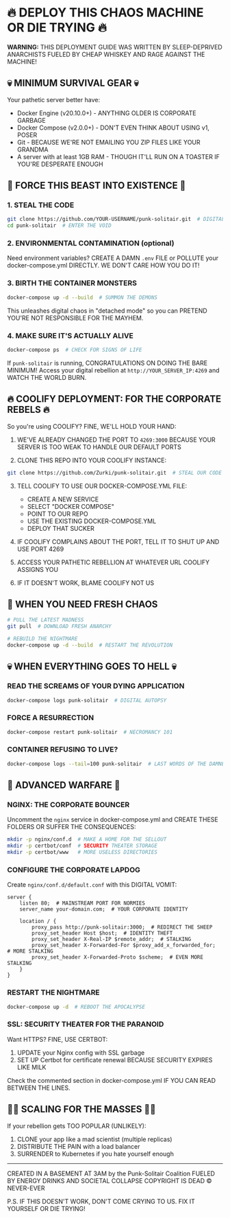 # 🔥 DEPLOY THIS CHAOS MACHINE OR DIE TRYING 🔥

**WARNING:** THIS DEPLOYMENT GUIDE WAS WRITTEN BY SLEEP-DEPRIVED ANARCHISTS FUELED BY CHEAP WHISKEY AND RAGE AGAINST THE MACHINE!

## 💀 MINIMUM SURVIVAL GEAR 💀

Your pathetic server better have:
- Docker Engine (v20.10.0+) - ANYTHING OLDER IS CORPORATE GARBAGE
- Docker Compose (v2.0.0+) - DON'T EVEN THINK ABOUT USING v1, POSER
- Git - BECAUSE WE'RE NOT EMAILING YOU ZIP FILES LIKE YOUR GRANDMA
- A server with at least 1GB RAM - THOUGH IT'LL RUN ON A TOASTER IF YOU'RE DESPERATE ENOUGH

## 🔌 FORCE THIS BEAST INTO EXISTENCE 🔌

### 1. STEAL THE CODE

```bash
git clone https://github.com/YOUR-USERNAME/punk-solitair.git  # DIGITAL THEFT IS STILL THEFT
cd punk-solitair  # ENTER THE VOID
```

### 2. ENVIRONMENTAL CONTAMINATION (optional)

Need environment variables? CREATE A DAMN `.env` FILE or POLLUTE your docker-compose.yml DIRECTLY. WE DON'T CARE HOW YOU DO IT!

### 3. BIRTH THE CONTAINER MONSTERS

```bash
docker-compose up -d --build  # SUMMON THE DEMONS
```

This unleashes digital chaos in "detached mode" so you can PRETEND YOU'RE NOT RESPONSIBLE FOR THE MAYHEM.

### 4. MAKE SURE IT'S ACTUALLY ALIVE

```bash
docker-compose ps  # CHECK FOR SIGNS OF LIFE
```

If `punk-solitair` is running, CONGRATULATIONS ON DOING THE BARE MINIMUM! Access your digital rebellion at `http://YOUR_SERVER_IP:4269` and WATCH THE WORLD BURN.

## 🔥 COOLIFY DEPLOYMENT: FOR THE CORPORATE REBELS 🔥

So you're using COOLIFY? FINE, WE'LL HOLD YOUR HAND:

1. WE'VE ALREADY CHANGED THE PORT TO `4269:3000` BECAUSE YOUR SERVER IS TOO WEAK TO HANDLE OUR DEFAULT PORTS

2. CLONE THIS REPO INTO YOUR COOLIFY INSTANCE:
```bash
git clone https://github.com/Zurki/punk-solitair.git  # STEAL OUR CODE
```

3. TELL COOLIFY TO USE OUR DOCKER-COMPOSE.YML FILE:
   - CREATE A NEW SERVICE
   - SELECT "DOCKER COMPOSE"
   - POINT TO OUR REPO
   - USE THE EXISTING DOCKER-COMPOSE.YML
   - DEPLOY THAT SUCKER

4. IF COOLIFY COMPLAINS ABOUT THE PORT, TELL IT TO SHUT UP AND USE PORT 4269

5. ACCESS YOUR PATHETIC REBELLION AT WHATEVER URL COOLIFY ASSIGNS YOU

6. IF IT DOESN'T WORK, BLAME COOLIFY NOT US

## 🔄 WHEN YOU NEED FRESH CHAOS

```bash
# PULL THE LATEST MADNESS
git pull  # DOWNLOAD FRESH ANARCHY

# REBUILD THE NIGHTMARE
docker-compose up -d --build  # RESTART THE REVOLUTION
```

## 💀 WHEN EVERYTHING GOES TO HELL 💀

### READ THE SCREAMS OF YOUR DYING APPLICATION

```bash
docker-compose logs punk-solitair  # DIGITAL AUTOPSY
```

### FORCE A RESURRECTION

```bash
docker-compose restart punk-solitair  # NECROMANCY 101
```

### CONTAINER REFUSING TO LIVE?

```bash
docker-compose logs --tail=100 punk-solitair  # LAST WORDS OF THE DAMNED
```

## 🔪 ADVANCED WARFARE 🔪

### NGINX: THE CORPORATE BOUNCER

Uncomment the `nginx` service in docker-compose.yml and CREATE THESE FOLDERS OR SUFFER THE CONSEQUENCES:

```bash
mkdir -p nginx/conf.d  # MAKE A HOME FOR THE SELLOUT
mkdir -p certbot/conf  # SECURITY THEATER STORAGE
mkdir -p certbot/www   # MORE USELESS DIRECTORIES
```

### CONFIGURE THE CORPORATE LAPDOG

Create `nginx/conf.d/default.conf` with this DIGITAL VOMIT:

```nginx
server {
    listen 80;  # MAINSTREAM PORT FOR NORMIES
    server_name your-domain.com;  # YOUR CORPORATE IDENTITY

    location / {
        proxy_pass http://punk-solitair:3000;  # REDIRECT THE SHEEP
        proxy_set_header Host $host;  # IDENTITY THEFT
        proxy_set_header X-Real-IP $remote_addr;  # STALKING
        proxy_set_header X-Forwarded-For $proxy_add_x_forwarded_for;  # MORE STALKING
        proxy_set_header X-Forwarded-Proto $scheme;  # EVEN MORE STALKING
    }
}
```

### RESTART THE NIGHTMARE

```bash
docker-compose up -d  # REBOOT THE APOCALYPSE
```

### SSL: SECURITY THEATER FOR THE PARANOID

Want HTTPS? FINE, USE CERTBOT:

1. UPDATE your Nginx config with SSL garbage
2. SET UP Certbot for certificate renewal BECAUSE SECURITY EXPIRES LIKE MILK

Check the commented section in docker-compose.yml IF YOU CAN READ BETWEEN THE LINES.

## 🏴‍☠️ SCALING FOR THE MASSES 🏴‍☠️

If your rebellion gets TOO POPULAR (UNLIKELY):

1. CLONE your app like a mad scientist (multiple replicas)
2. DISTRIBUTE THE PAIN with a load balancer
3. SURRENDER to Kubernetes if you hate yourself enough

---

CREATED IN A BASEMENT AT 3AM by the Punk-Solitair Coalition
FUELED BY ENERGY DRINKS AND SOCIETAL COLLAPSE
COPYRIGHT IS DEAD © NEVER-EVER

P.S. IF THIS DOESN'T WORK, DON'T COME CRYING TO US. FIX IT YOURSELF OR DIE TRYING! 